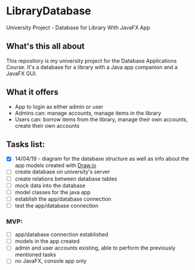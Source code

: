 # LibraryDatabase
University Project - Database for Library With JavaFX App

## What's this all about
This repository is my university project for the Database Applications Course. It's a database for a library with a Java app companion and a JavaFX GUI.

## What it offers
- App to login as either admin or user
- Admins can: manage accounts, manage items in the library
- Users can: borrow items from the library, manage their own accounts, create their own accounts

## Tasks list:
- [x] 14/04/19 - diagram for the database structure as well as info about the app models created with [Draw.io](https://www.draw.io/)
- [ ] create database on university's server
- [ ] create relations between database tables 
- [ ] mock data into the database
- [ ] model classes for the java app
- [ ] establish the app/database connection
- [ ] test the app/database connection
### MVP: 
- [ ] app/database connection established
- [ ] models in the app created
- [ ] admin and user accounts existing, able to perform the previously mentioned tasks
- [ ] no JavaFX, console app only
